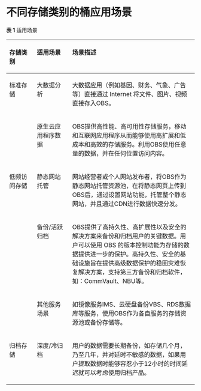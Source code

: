 # 不同存储类别的桶应用场景<a name="zh-cn_topic_0066088810"></a>

**表 1**  适用场景

<a name="table635906719415"></a>
<table><thead align="left"><tr id="row610377849415"><th class="cellrowborder" valign="top" width="14.63%" id="mcps1.2.4.1.1"><p id="p616046169415"><a name="p616046169415"></a><a name="p616046169415"></a>存储类别</p>
</th>
<th class="cellrowborder" valign="top" width="18.8%" id="mcps1.2.4.1.2"><p id="p14393909415"><a name="p14393909415"></a><a name="p14393909415"></a>适用场景</p>
</th>
<th class="cellrowborder" valign="top" width="66.57%" id="mcps1.2.4.1.3"><p id="p25675439415"><a name="p25675439415"></a><a name="p25675439415"></a>场景描述</p>
</th>
</tr>
</thead>
<tbody><tr id="row118205149415"><td class="cellrowborder" rowspan="2" valign="top" width="14.63%" headers="mcps1.2.4.1.1 "><p id="p89410859415"><a name="p89410859415"></a><a name="p89410859415"></a>标准存储</p>
</td>
<td class="cellrowborder" valign="top" width="18.8%" headers="mcps1.2.4.1.2 "><p id="p32603749415"><a name="p32603749415"></a><a name="p32603749415"></a>大数据分析</p>
</td>
<td class="cellrowborder" valign="top" width="66.57%" headers="mcps1.2.4.1.3 "><p id="p576203949415"><a name="p576203949415"></a><a name="p576203949415"></a>大数据应用（例如基因、财务、气象、广告等）直接通过 Internet 将文件、图片、视频直接存入OBS。</p>
</td>
</tr>
<tr id="row603787189415"><td class="cellrowborder" valign="top" headers="mcps1.2.4.1.1 "><p id="p442007469415"><a name="p442007469415"></a><a name="p442007469415"></a>原生云应用程序数据</p>
</td>
<td class="cellrowborder" valign="top" headers="mcps1.2.4.1.2 "><p id="p616259759415"><a name="p616259759415"></a><a name="p616259759415"></a>OBS提供高性能、高可用性存储服务，移动和互联网应用程序从而能够使用高扩展和低成本和高效的存储服务。利用OBS使用任意量的数据，并在任何位置访问内容。</p>
</td>
</tr>
<tr id="row423228269415"><td class="cellrowborder" rowspan="3" valign="top" width="14.63%" headers="mcps1.2.4.1.1 "><p id="p257994829415"><a name="p257994829415"></a><a name="p257994829415"></a>低频访问存储</p>
</td>
<td class="cellrowborder" valign="top" width="18.8%" headers="mcps1.2.4.1.2 "><p id="p212015799415"><a name="p212015799415"></a><a name="p212015799415"></a>静态网站托管</p>
</td>
<td class="cellrowborder" valign="top" width="66.57%" headers="mcps1.2.4.1.3 "><p id="p466794529415"><a name="p466794529415"></a><a name="p466794529415"></a>网站经营者或个人网站发布者，将OBS作为静态网站托管资源池，在将静态网页上传到OBS后，通过设置网站功能，托管整个静态网站，并且通过CDN进行数据快速分发。</p>
</td>
</tr>
<tr id="row115268439415"><td class="cellrowborder" valign="top" headers="mcps1.2.4.1.1 "><p id="p303989029415"><a name="p303989029415"></a><a name="p303989029415"></a>备份/活跃归档</p>
</td>
<td class="cellrowborder" valign="top" headers="mcps1.2.4.1.2 "><p id="p641084859415"><a name="p641084859415"></a><a name="p641084859415"></a>OBS提供了高持久性、高扩展性以及安全的解决方案来备份和归档用户的关键数据。用户可以使用 OBS 的版本控制功能为存储的数据提供进一步的保护。高持久性、安全的基础设施旨在提供高级数据保护的稳固灾难恢复解决方案，支持第三方备份和归档软件，如：CommVault、NBU等。</p>
</td>
</tr>
<tr id="row472067619415"><td class="cellrowborder" valign="top" headers="mcps1.2.4.1.1 "><p id="p395481659415"><a name="p395481659415"></a><a name="p395481659415"></a>其他服务场景</p>
</td>
<td class="cellrowborder" valign="top" headers="mcps1.2.4.1.2 "><p id="p411198479415"><a name="p411198479415"></a><a name="p411198479415"></a>如镜像服务IMS、云硬盘备份VBS、RDS数据库等服务，使用OBS作为各自服务的存储资源池或备份存储等。</p>
</td>
</tr>
<tr id="row516248939415"><td class="cellrowborder" valign="top" width="14.63%" headers="mcps1.2.4.1.1 "><p id="p642089879415"><a name="p642089879415"></a><a name="p642089879415"></a>归档存储</p>
</td>
<td class="cellrowborder" valign="top" width="18.8%" headers="mcps1.2.4.1.2 "><p id="p442320299415"><a name="p442320299415"></a><a name="p442320299415"></a>深度/冷归档</p>
</td>
<td class="cellrowborder" valign="top" width="66.57%" headers="mcps1.2.4.1.3 "><p id="p208257999415"><a name="p208257999415"></a><a name="p208257999415"></a>用户的数据需要长期备份，如存储几个月，乃至几年，并对延时不敏感的数据，如果用户提取数据时能够容忍小于12小时的时间延迟就可以考虑使用归档产品。</p>
</td>
</tr>
</tbody>
</table>

